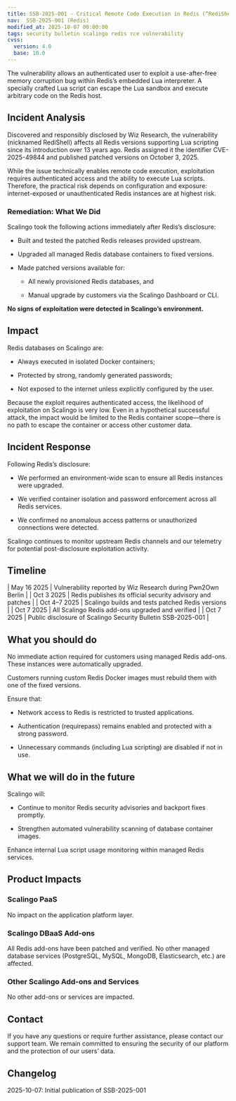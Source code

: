 ```yaml
---
title: SSB-2025-001 - Critical Remote Code Execution in Redis (“RediShell”)
nav:  SSB-2025-001 (Redis)
modified_at: 2025-10-07 00:00:00
tags: security bulletin scalingo redis rce vulnerability
cvss:
  version: 4.0
  base: 10.0
---
```


The vulnerability allows an authenticated user to exploit a use-after-free memory corruption bug within Redis’s embedded Lua interpreter.
A specially crafted Lua script can escape the Lua sandbox and execute arbitrary code on the Redis host.

## Incident Analysis

Discovered and responsibly disclosed by Wiz Research, the vulnerability (nicknamed RediShell) affects all Redis versions supporting Lua scripting since its introduction over 13 years ago.
Redis assigned it the identifier CVE-2025-49844 and published patched versions on October 3, 2025.

While the issue technically enables remote code execution, exploitation requires authenticated access and the ability to execute Lua scripts.
Therefore, the practical risk depends on configuration and exposure: internet-exposed or unauthenticated Redis instances are at highest risk.

### Remediation: What We Did

Scalingo took the following actions immediately after Redis’s disclosure:

- Built and tested the patched Redis releases provided upstream.

- Upgraded all managed Redis database containers to fixed versions.

- Made patched versions available for:

  - All newly provisioned Redis databases, and

  - Manual upgrade by customers via the Scalingo Dashboard or CLI.

**No signs of exploitation were detected in Scalingo’s environment.**

## Impact

Redis databases on Scalingo are:

- Always executed in isolated Docker containers;

- Protected by strong, randomly generated passwords;

- Not exposed to the internet unless explicitly configured by the user.

Because the exploit requires authenticated access, the likelihood of exploitation on Scalingo is very low.
Even in a hypothetical successful attack, the impact would be limited to the Redis container scope—there is no path to escape the container or access other customer data.

## Incident Response

Following Redis’s disclosure:

- We performed an environment-wide scan to ensure all Redis instances were upgraded.

- We verified container isolation and password enforcement across all Redis services.

- We confirmed no anomalous access patterns or unauthorized connections were detected.

Scalingo continues to monitor upstream Redis channels and our telemetry for potential post-disclosure exploitation activity.

## Timeline

| May 16 2025  | Vulnerability reported by Wiz Research during Pwn2Own Berlin |
| Oct 3 2025   | Redis publishes its official security advisory and patches       |
| Oct 4–7 2025 | Scalingo builds and tests patched Redis versions                 |
| Oct 7 2025   | All Scalingo Redis add-ons upgraded and verified                 |
| Oct 7 2025   | Public disclosure of Scalingo Security Bulletin SSB-2025-001     |

## What you should do

No immediate action required for customers using managed Redis add-ons.
These instances were automatically upgraded.

Customers running custom Redis Docker images must rebuild them with one of the fixed versions.

Ensure that:

- Network access to Redis is restricted to trusted applications.

- Authentication (requirepass) remains enabled and protected with a strong password.

- Unnecessary commands (including Lua scripting) are disabled if not in use.

## What we will do in the future

Scalingo will:

- Continue to monitor Redis security advisories and backport fixes promptly.

- Strengthen automated vulnerability scanning of database container images.

Enhance internal Lua script usage monitoring within managed Redis services.

## Product Impacts

### Scalingo PaaS

No impact on the application platform layer.

### Scalingo DBaaS Add-ons

All Redis add-ons have been patched and verified.
No other managed database services (PostgreSQL, MySQL, MongoDB, Elasticsearch, etc.) are affected.

### Other Scalingo Add-ons and Services

No other add-ons or services are impacted.

## Contact

If you have any questions or require further assistance, please contact our support team. We remain committed to ensuring the security of our platform and the protection of our users’ data.

## Changelog

2025-10-07: Initial publication of SSB-2025-001

